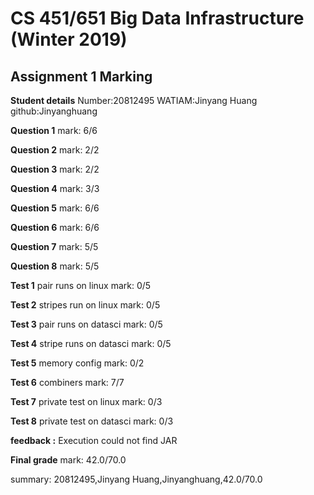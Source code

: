 # CS 451/651 Big Data Infrastructure (Winter 2019)
## Assignment 1 Marking

**Student details**
Number:20812495
WATIAM:Jinyang Huang
github:Jinyanghuang

**Question 1**
mark: 6/6

**Question 2**
mark: 2/2

**Question 3**
mark: 2/2

**Question 4**
mark: 3/3

**Question 5**
mark: 6/6

**Question 6**
mark: 6/6

**Question 7**
mark: 5/5

**Question 8**
mark: 5/5

**Test 1**
pair runs on linux
mark: 0/5

**Test 2**
stripes run on linux
mark: 0/5

**Test 3**
pair runs on datasci
mark: 0/5

**Test 4**
stripe runs on datasci
mark: 0/5

**Test 5**
memory config
mark: 0/2

**Test 6**
combiners
mark: 7/7

**Test 7**
private test on linux
mark: 0/3

**Test 8**
private test on datasci
mark: 0/3

**feedback :** Execution could not find JAR

**Final grade**
mark: 42.0/70.0

summary: 20812495,Jinyang Huang,Jinyanghuang,42.0/70.0